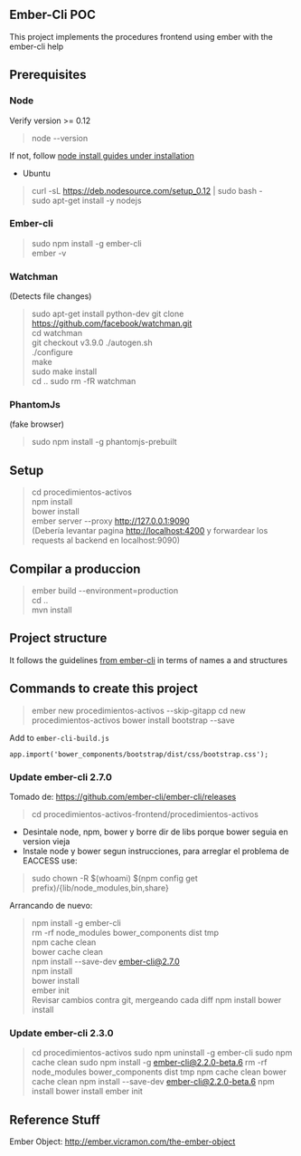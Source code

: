 ## Ember-Cli POC

This project implements the procedures frontend using ember with the ember-cli help


## Prerequisites

### Node
Verify version >= 0.12
> node --version  

If not, follow [node install guides under installation](http://guides.emberjs.com/v2.1.0/getting-started/)
- Ubuntu
> curl -sL https://deb.nodesource.com/setup_0.12 | sudo bash -  
> sudo apt-get install -y nodejs


### Ember-cli

> sudo npm install -g ember-cli  
> ember -v

### Watchman
(Detects file changes)
> sudo apt-get install python-dev
> git clone https://github.com/facebook/watchman.git  
> cd watchman  
> git checkout v3.9.0
> ./autogen.sh  
> ./configure  
> make  
> sudo make install  
> cd ..
> sudo rm -fR watchman
 
 
### PhantomJs
 (fake browser)
 
> sudo npm install -g phantomjs-prebuilt


## Setup

> cd procedimientos-activos  
> npm install  
> bower install  
> ember server --proxy http://127.0.0.1:9090  
(Debería levantar pagina [http://localhost:4200](http://localhost:4200) y forwardear los requests al backend en localhost:9090)




## Compilar a produccion
> ember build --environment=production  
> cd ..  
> mvn install


## Project structure
It follows the guidelines [from ember-cli](http://www.ember-cli.com/user-guide/#naming-conventions)
in terms of names a and structures

## Commands to create this project 

> ember new procedimientos-activos --skip-gitapp
> cd new procedimientos-activos
> bower install bootstrap --save  

Add to `ember-cli-build.js`
```
app.import('bower_components/bootstrap/dist/css/bootstrap.css');
```

### Update ember-cli 2.7.0 
Tomado de: https://github.com/ember-cli/ember-cli/releases 
> cd procedimientos-activos-frontend/procedimientos-activos  
- Desintale node, npm, bower y borre dir de libs porque bower seguia en version vieja
- Instale node y bower segun instrucciones, para arreglar el problema de EACCESS use:  
> sudo chown -R $(whoami) $(npm config get prefix)/{lib/node_modules,bin,share}  

Arrancando de nuevo:  
> npm install -g ember-cli  
> rm -rf node_modules bower_components dist tmp  
> npm cache clean  
> bower cache clean  
> npm install --save-dev ember-cli@2.7.0  
> npm install  
> bower install  
> ember init  
Revisar cambios contra git, mergeando cada diff
> npm install
> bower install


### Update ember-cli 2.3.0

> cd procedimientos-activos
> sudo npm uninstall -g ember-cli
> sudo npm cache clean
> sudo npm install -g ember-cli@2.2.0-beta.6
> rm -rf node_modules bower_components dist tmp
> npm cache clean
> bower cache clean
> npm install --save-dev ember-cli@2.2.0-beta.6
> npm install
> bower install
> ember init


## Reference Stuff
Ember Object: http://ember.vicramon.com/the-ember-object